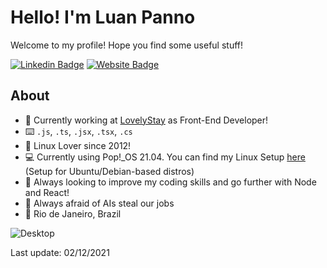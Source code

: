 # Hello! I'm Luan Panno

Welcome to my profile! Hope you find some useful stuff!

[![Linkedin Badge](https://img.shields.io/badge/-luanpanno-blue?style=flat&logo=Linkedin&logoColor=white&link=https://www.linkedin.com/in/luanpanno/)](https://www.linkedin.com/in/luanpanno/) [![Website Badge](https://img.shields.io/badge/-luanpanno.dev-47CCCC?style=flat&logo=Google-Chrome&logoColor=white&link=https://luanpanno.dev)](http://luanpanno.dev)

## About

- 🏢 Currently working at [LovelyStay](https://www.lovelystay.com) as Front-End Developer!
- ⌨️ `.js`, `.ts`, `.jsx`, `.tsx`, `.cs`
- 🐧 Linux Lover since 2012!
- 💻 Currently using Pop!\_OS 21.04. You can find my Linux Setup [here](https://github.com/luanpanno/linux-development-setup) (Setup for Ubuntu/Debian-based distros)
- 🌱 Always looking to improve my coding skills and go further with Node and React!
- 🤔 Always afraid of AIs steal our jobs
- 📍 Rio de Janeiro, Brazil

![Desktop](https://i.imgur.com/i2xdobm.png)

Last update: 02/12/2021
